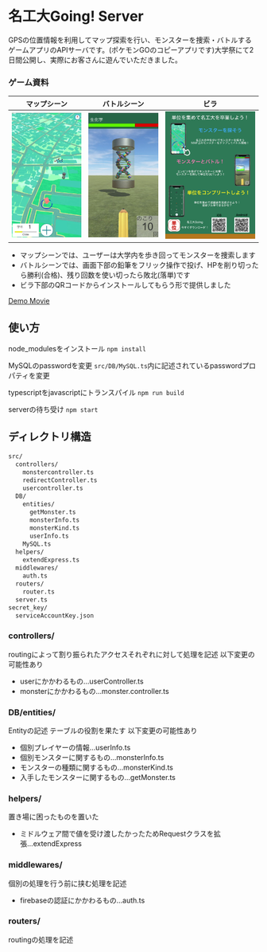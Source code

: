 # 名工大Going! Server

GPSの位置情報を利用してマップ探索を行い、モンスターを捜索・バトルするゲームアプリのAPIサーバです。(ポケモンGOのコピーアプリです)大学祭にて2日間公開し、実際にお客さんに遊んでいただきました。

### ゲーム資料

|  マップシーン  |  バトルシーン  |ビラ|
| ---- | ---- |----|
|![map scene](/img/map.png)|![battle scene](/img/battle.png)|![leaflet](/img/leaflet.png)|

- マップシーンでは、ユーザーは大学内を歩き回ってモンスターを捜索します
- バトルシーンでは、画面下部の鉛筆をフリック操作で投げ、HPを削り切ったら勝利(合格)、残り回数を使い切ったら敗北(落単)です
- ビラ下部のQRコードからインストールしてもらう形で提供しました

[Demo Movie](https://drive.google.com/file/d/1n-20mUI4NUk-hBDd7K3INyonIpm33bN5/view?usp=sharing)

## 使い方

node_modulesをインストール
`npm install`

MySQLのpasswordを変更
`src/DB/MySQL.ts`内に記述されているpasswordプロパティを変更

typescriptをjavascriptにトランスパイル
`npm run build`

serverの待ち受け
`npm start`

## ディレクトリ構造

```
src/
  controllers/
    monstercontroller.ts
    redirectController.ts
    usercontroller.ts
  DB/
    entities/
      getMonster.ts
      monsterInfo.ts
      monsterKind.ts
      userInfo.ts
    MySQL.ts
  helpers/
    extendExpress.ts
  middlewares/
    auth.ts
  routers/
    router.ts
  server.ts
secret_key/
  serviceAccountKey.json
```

### controllers/

routingによって割り振られたアクセスそれぞれに対して処理を記述
以下変更の可能性あり

- userにかかわるもの...userController.ts
- monsterにかかわるもの...monster.controller.ts

### DB/entities/

Entityの記述
テーブルの役割を果たす
以下変更の可能性あり

- 個別プレイヤーの情報...userInfo.ts
- 個別モンスターに関するもの...monsterInfo.ts
- モンスターの種類に関するもの...monsterKind.ts
- 入手したモンスターに関するもの...getMonster.ts

### helpers/

置き場に困ったものを置いた

- ミドルウェア間で値を受け渡したかったためRequestクラスを拡張...extendExpress

### middlewares/

個別の処理を行う前に挟む処理を記述

- firebaseの認証にかかわるもの...auth.ts

### routers/

routingの処理を記述
